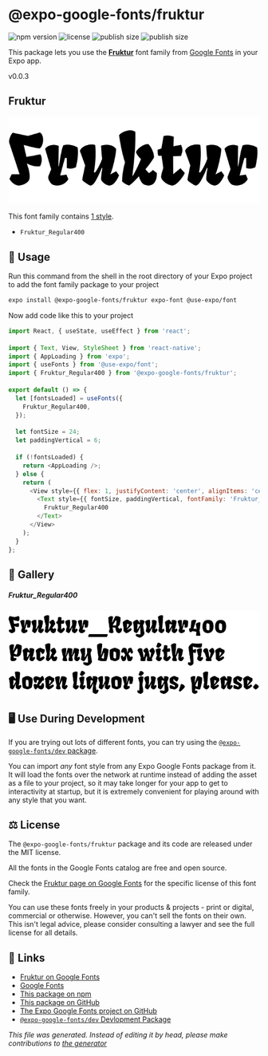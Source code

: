 # @expo-google-fonts/fruktur

![npm version](https://flat.badgen.net/npm/v/@expo-google-fonts/fruktur)
![license](https://flat.badgen.net/github/license/expo/google-fonts)
![publish size](https://flat.badgen.net/packagephobia/install/@expo-google-fonts/fruktur)
![publish size](https://flat.badgen.net/packagephobia/publish/@expo-google-fonts/fruktur)

This package lets you use the [**Fruktur**](https://fonts.google.com/specimen/Fruktur) font family from [Google Fonts](https://fonts.google.com/) in your Expo app.

v0.0.3

## Fruktur

![Fruktur](./font-family.png)

This font family contains [1 style](#gallery).

- `Fruktur_Regular400`

## 🔡 Usage

Run this command from the shell in the root directory of your Expo project to add the font family package to your project
```sh
expo install @expo-google-fonts/fruktur expo-font @use-expo/font
```

Now add code like this to your project
```js
import React, { useState, useEffect } from 'react';

import { Text, View, StyleSheet } from 'react-native';
import { AppLoading } from 'expo';
import { useFonts } from '@use-expo/font';
import { Fruktur_Regular400 } from '@expo-google-fonts/fruktur';

export default () => {
  let [fontsLoaded] = useFonts({
    Fruktur_Regular400,
  });

  let fontSize = 24;
  let paddingVertical = 6;

  if (!fontsLoaded) {
    return <AppLoading />;
  } else {
    return (
      <View style={{ flex: 1, justifyContent: 'center', alignItems: 'center' }}>
        <Text style={{ fontSize, paddingVertical, fontFamily: 'Fruktur_Regular400' }}>
          Fruktur_Regular400
        </Text>
      </View>
    );
  }
};

```

## 📖 Gallery

##### Fruktur_Regular400
![Fruktur_Regular400](./78b40ffd5e4efdcbad2cda23700072933938f41123f3149b98ceef2c1abdea2e.ttf.png)


## 🖥️ Use During Development

If you are trying out lots of different fonts, you can try using the [`@expo-google-fonts/dev` package](https://github.com/expo/google-fonts/tree/master/font-packages/dev#readme).

You can import *any* font style from any Expo Google Fonts package from it. It will load the fonts
over the network at runtime instead of adding the asset as a file to your project, so it may take longer
for your app to get to interactivity at startup, but it is extremely convenient
for playing around with any style that you want.

## ⚖️ License

The `@expo-google-fonts/fruktur` package and its code are released under the MIT license.

All the fonts in the Google Fonts catalog are free and open source.

Check the [Fruktur page on Google Fonts](https://fonts.google.com/specimen/Fruktur) for the specific license of this font family.

You can use these fonts freely in your products & projects - print or digital, commercial or otherwise. However, you can't sell the fonts on their own. This isn't legal advice, please consider consulting a lawyer and see the full license for all details.

## 🔗 Links

- [Fruktur on Google Fonts](https://fonts.google.com/specimen/Fruktur)
- [Google Fonts](https://fonts.google.com/)
- [This package on npm](https://www.npmjs.com/package/@expo-google-fonts/fruktur)
- [This package on GitHub](https://github.com/expo/google-fonts/tree/master/font-packages/fruktur)
- [The Expo Google Fonts project on GitHub](https://github.com/expo/google-fonts)
- [`@expo-google-fonts/dev` Devlopment Package](https://github.com/expo/google-fonts/tree/master/font-packages/dev)


*This file was generated. Instead of editing it by head, please make contributions to [the generator](https://github.com/expo/google-fonts/tree/master/packages/generator)*
